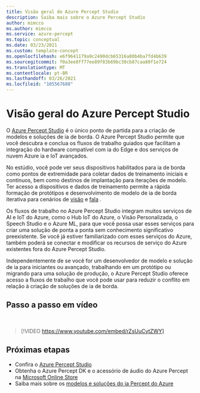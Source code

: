 ```yaml
---
title: Visão geral do Azure Percept Studio
description: Saiba mais sobre o Azure Percept Studio
author: mimcco
ms.author: mimcco
ms.service: azure-percept
ms.topic: conceptual
ms.date: 03/23/2021
ms.custom: template-concept
ms.openlocfilehash: e6f9641179a9c2490dcb65316a80b4ba7fd4b639
ms.sourcegitcommit: f0a3ee8ff77ee89f83b69bc30cb87caa80f1e724
ms.translationtype: MT
ms.contentlocale: pt-BR
ms.lasthandoff: 03/26/2021
ms.locfileid: "105567688"
---
```

# <a name="azure-percept-studio-overview"></a>Visão geral do Azure Percept Studio

O [Azure Percept Studio](https://go.microsoft.com/fwlink/?linkid=2135819) é o único ponto de partida para a criação de modelos e soluções de ia de borda. O Azure Percept Studio permite que você descubra e conclua os fluxos de trabalho guiados que facilitam a integração do hardware compatível com ia do Edge e dos serviços de nuvem Azure ia e IoT avançados.

No estúdio, você pode ver seus dispositivos habilitados para ia de borda como pontos de extremidade para coletar dados de treinamento iniciais e contínuos, bem como destinos de implantação para iterações de modelo. Ter acesso a dispositivos e dados de treinamento permite a rápida formação de protótipos e desenvolvimento de modelo de ia de borda iterativa para cenários de [visão](./tutorial-nocode-vision.md) e [fala](./tutorial-no-code-speech.md) .

Os fluxos de trabalho no Azure Percept Studio integram muitos serviços de AI e IoT do Azure, como o Hub IoT do Azure, o Visão Personalizada, o Speech Studio e o Azure ML, para que você possa usar esses serviços para criar uma solução de ponta a ponta sem conhecimento significativo preexistente. Se você já estiver familiarizado com esses serviços do Azure, também poderá se conectar e modificar os recursos de serviço do Azure existentes fora do Azure Percept Studio.

Independentemente de se você for um desenvolvedor de modelo e solução de ia para iniciantes ou avançado, trabalhando em um protótipo ou migrando para uma solução de produção, o Azure Percept Studio oferece acesso a fluxos de trabalho que você pode usar para reduzir o conflito em relação à criação de soluções de ia de borda.

## <a name="video-walkthrough"></a>Passo a passo em vídeo

</br>

> [!VIDEO https://www.youtube.com/embed/rZsUuCytZWY]

## <a name="next-steps"></a>Próximas etapas

- Confira o [Azure Percept Studio](https://go.microsoft.com/fwlink/?linkid=2135819)
- Obtenha o Azure Percept DK e o acessório de áudio do Azure Percept na [Microsoft Online Store](https://go.microsoft.com/fwlink/p/?LinkId=2155270)
- Saiba mais sobre os [modelos e soluções do ia Percept do Azure](./overview-ai-models.md)
